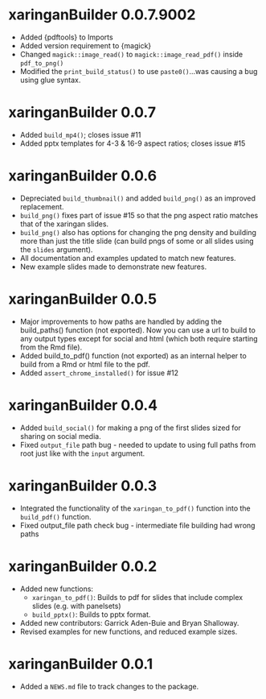
# xaringanBuilder 0.0.7.9002

* Added {pdftools} to Imports
* Added version requirement to {magick}
* Changed `magick::image_read()` to `magick::image_read_pdf()` inside `pdf_to_png()`
* Modified the `print_build_status()` to use `paste0()`...was causing a bug using glue syntax.

# xaringanBuilder 0.0.7

* Added `build_mp4()`; closes issue #11
* Added pptx templates for 4-3 & 16-9 aspect ratios; closes issue #15

# xaringanBuilder 0.0.6

* Depreciated `build_thumbnail()` and added `build_png()` as an improved replacement.
* `build_png()` fixes part of issue #15 so that the png aspect ratio matches that of the xaringan slides.
* `build_png()` also has options for changing the png density and building more than just the title slide (can build pngs of some or all slides using the `slides` argument).
* All documentation and examples updated to match new features.
* New example slides made to demonstrate new features.

# xaringanBuilder 0.0.5

* Major improvements to how paths are handled by adding the build_paths() function (not exported). Now you can use a url to build to any output types except for social and html (which both require starting from the Rmd file).
* Added build_to_pdf() function (not exported) as an internal helper to build from a Rmd or html file to the pdf.
* Added `assert_chrome_installed()` for issue #12

# xaringanBuilder 0.0.4

* Added `build_social()` for making a png of the first slides sized for sharing on social media.
* Fixed `output_file` path bug - needed to update to using full paths from root just like with the `input` argument.

# xaringanBuilder 0.0.3

* Integrated the functionality of the `xaringan_to_pdf()` function into the `build_pdf()` function.
* Fixed output_file path check bug - intermediate file building had wrong paths

# xaringanBuilder 0.0.2

* Added new functions:
  - `xaringan_to_pdf()`: Builds to pdf for slides that include complex slides (e.g. with panelsets)
  - `build_pptx()`: Builds to pptx format.
* Added new contributors: Garrick Aden-Buie and Bryan Shalloway.
* Revised examples for new functions, and reduced example sizes.

# xaringanBuilder 0.0.1

* Added a `NEWS.md` file to track changes to the package.
